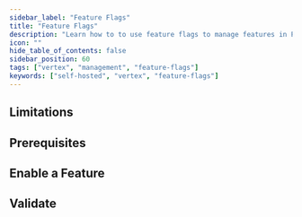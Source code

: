 ```yaml
---
sidebar_label: "Feature Flags"
title: "Feature Flags"
description: "Learn how to to use feature flags to manage features in Palette VerteX"
icon: ""
hide_table_of_contents: false
sidebar_position: 60
tags: ["vertex", "management", "feature-flags"]
keywords: ["self-hosted", "vertex", "feature-flags"]
---
```


<PartialsComponent category="self-hosted" name="feature-flags-intro" edition="vertex" />

## Limitations

<PartialsComponent category="self-hosted" name="feature-flags-limitations" />

## Prerequisites

<PartialsComponent category="self-hosted" name="feature-flags-prerequisites" edition="vertex" />

## Enable a Feature

<PartialsComponent category="self-hosted" name="feature-flags-enablement" edition="vertex" />

## Validate

<PartialsComponent category="self-hosted" name="feature-flags-validate" />
